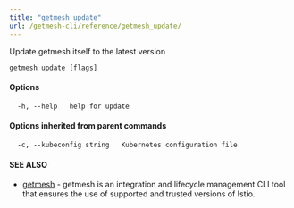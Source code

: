 ```yaml
---
title: "getmesh update"
url: /getmesh-cli/reference/getmesh_update/
---
```


Update getmesh itself to the latest version

```
getmesh update [flags]
```

#### Options

```
  -h, --help   help for update
```

#### Options inherited from parent commands

```
  -c, --kubeconfig string   Kubernetes configuration file
```

#### SEE ALSO

* [getmesh](/getmesh-cli/reference/getmesh/)	 - getmesh is an integration and lifecycle management CLI tool that ensures the use of supported and trusted versions of Istio.

